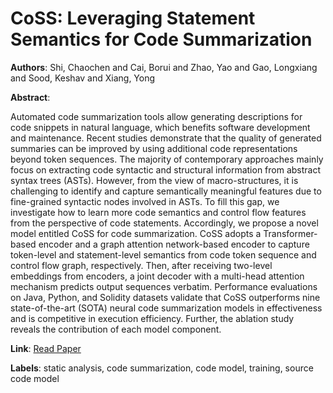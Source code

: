 # CoSS: Leveraging Statement Semantics for Code Summarization

**Authors**: Shi, Chaochen and Cai, Borui and Zhao, Yao and Gao, Longxiang and Sood, Keshav and Xiang, Yong

**Abstract**:

Automated code summarization tools allow generating descriptions for code snippets in natural language, which benefits software development and maintenance. Recent studies demonstrate that the quality of generated summaries can be improved by using additional code representations beyond token sequences. The majority of contemporary approaches mainly focus on extracting code syntactic and structural information from abstract syntax trees (ASTs). However, from the view of macro-structures, it is challenging to identify and capture semantically meaningful features due to fine-grained syntactic nodes involved in ASTs. To fill this gap, we investigate how to learn more code semantics and control flow features from the perspective of code statements. Accordingly, we propose a novel model entitled CoSS for code summarization. CoSS adopts a Transformer-based encoder and a graph attention network-based encoder to capture token-level and statement-level semantics from code token sequence and control flow graph, respectively. Then, after receiving two-level embeddings from encoders, a joint decoder with a multi-head attention mechanism predicts output sequences verbatim. Performance evaluations on Java, Python, and Solidity datasets validate that CoSS outperforms nine state-of-the-art (SOTA) neural code summarization models in effectiveness and is competitive in execution efficiency. Further, the ablation study reveals the contribution of each model component.

**Link**: [Read Paper](https://doi.org/10.1109/TSE.2023.3256362)

**Labels**: static analysis, code summarization, code model, training, source code model
